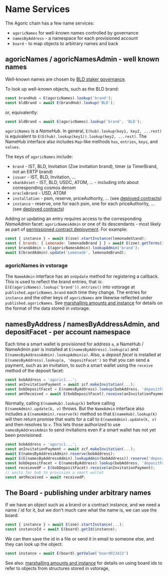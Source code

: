 # Name Services

The Agoric chain has a few name services:
 - `agoricNames` for well-known names controlled by governance
 - `namesByAddress` - a namespace for each provisioned account
 - `board` - to map objects to arbitrary names and back

## agoricNames / agoricNamesAdmin - well known names

Well-known names are chosen by [BLD staker governance](https://community.agoric.com/t/about-the-governance-category/15).

To look up well-known objects, such as the BLD brand:

```js
const brandHub = E(agoricNames).lookup('brand');
const bldBrand = await E(brandHub).lookup('BLD');
```

or, equivalently:

```js
const bldBrand = await E(agoricNames).lookup('brand', 'BLD');
```

`agoricNames` is a _NameHub_. In general, `E(hub).lookup(key1, key2, ...rest)` is equivalent
to `E(E(hub).lookup(key1)).lookup(key2, ...rest)`. The NameHub interface also includes `Map`-like
methods `has`, `entries`, `keys`, and `values`.

The keys of `agoricNames` include:
 - `brand` - IST, BLD, Invitation (Zoe invitation brand), timer (a TimerBrand, not an ERTP brand)
 - `issuer` - IST, BLD, Invitation, ...
 - `vbankAsset` - IST, BLD, USDC, ATOM, ... - including info about corresponding cosmos denom
 - `oracleBrand` - USD, ATOM
 - `installation` - psm, reserve, priceAuthority, ... (see [deployed contracts](../zoe/actual-contracts/))
 - `instance` - reserve, one for each psm, one for each priceAuthority, ... (see [deployed contracts](../zoe/actual-contracts/))

Adding or updating an entry requires access to the corresponding _NameAdmin_ facet: `agoricNamesAdmin` or
one of its descendants - most likely as part of [permissioned contract deployment](../coreeval/). For example:

```js
const { instance } = await E(zoe).startInstance(lemonadeStand);
const { brands: { Lemonade: lemonadeBrand } } = await E(zoe).getTerms(instance);
const brandAdmin = E(agoricNamesAdmin).lookupAdmin('brand');
await E(brandAdmin).update('Lemonade', lemonadeBrand);
```

### agoricNames in vstorage

The `NameAdmin` interface has an `onUpdate` method for registering a callback.
This is used to reflect the brand entries, that is: `E(E(agoricNames).lookup('brand')).entries()`
into vstorage at `published.agoricNames.brand` each time they change.
The entries for `instance` and the other keys of `agoricNames` are likewise reflected under `published.agoricNames`.
See [marshalling amounts and instance](../getting-started/contract-rpc#marshalling-amounts-and-instances)
for details on the format of the data stored in vstorage.


## namesByAddress / namesByAddressAdmin, and depositFacet - per account namespace

Each time a smart wallet is provisioned for address `a`, a NameHub / NameAdmin pair is
installed at `E(namesByAddress).lookup(a)` and `E(namesByAddressAdmin).lookupAdmin(a)`.
Also, a _deposit facet_ is installed at `E(namesByAddress).lookup(a, 'depositFacet')` so
that you can send a payment, such as an invitation, to such a smart wallet using
the `receive` method of the deposit facet:

```js
const bobAddress = 'agoric1...';
const anInvitationPayment = await zcf.makeInvitation(...);
const bobDepositFacet = E(namesByAddress).lookup(bobAddress, 'depositFacet');
const amtReceived = await E(bobDepositFacet).receive(anInvitationPayment);
```

Normally, calling `E(nameHub).lookup(k)` before calling `E(nameAdmin).update(k, v)` throws.
But the `NameAdmin` interface also includes a `E(nameAdmin).reserve(k)` method so that
`E(nameHub).lookup(k)` will then return promise that waits for a call to `E(nameAdmin).update(k, v)`
and then resolves to `v`. This lets those authorized to use `namesByAddressAdmin`
to send invitations even if a smart wallet has not yet been provisioned:

```js
const bobAddress = 'agoric1...';
const anInvitationPayment = await zcf.makeInvitation(...);
await E(namesByAddressAdmin).reserve(bobAddress);
await E(E(namesByAddressAdmin).lookupAdmin(bobAddress)).reserve('depositFacet');
const bobDepositFacet = E(namesByAddress).lookup(bobAddress, 'depositFacet');
const receievedP = E(bobDepositFacet).receive(anInvitationPayment);
// waits for bob to provision a smart wallet
const amtReceived = await receivedP;
```

## The Board - publishing under arbitrary names

If we have an object such as a brand or a contract instance, and we need a name / id for it,
but we don't much care what the name is, we can use the board:

```js
const { instance } = await E(zoe).startInstance(...);
const instanceId = await E(board).getId(instance);
```

We can then save the id in a file or send it in email to someone else, and they
can look up the object:

```js
const instance = await E(board).getValue('board023423')
```

See also: [marshalling amounts and instance](../getting-started/contract-rpc#marshalling-amounts-and-instances)
for details on using board ids to refer to objects from structures stored in vstorage,
